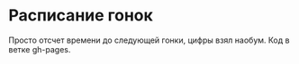 # Расписание гонок
Просто отсчет времени до следующей гонки, цифры взял наобум. Код в ветке gh-pages.
